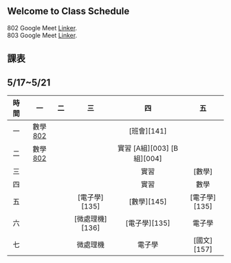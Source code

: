 ## Welcome to Class Schedule

802 Google Meet [Linker](https://meet.google.com/lookup/gldzzmohsh?authuser=0&hs=179).  
803 Google Meet [Linker](https://meet.google.com/lookup/bcspmhcrce?authuser=0&hs=179).

##  課表

## 5/17~5/21

| 時間  |  一   |  二   |       三        |             四             |      五       |
| :---: | :---:  | :---: | :-------------: | :------------------------: | :-----------: |
|  一   |    數學[802]   |       |                 |        [班會][141]         |               |
|  二   |    數學[802]   |       |                 | 實習 [A組][003] [B組][004] |               |
|  三   |       |       |                 |            實習            |    [數學]     |
|  四   |       |       |                 |            實習            |     數學      |
|  五   |       |       |  [電子學][135]  |        [數學][145]         | [電子學][135] |
|  六   |       |       | [微處理機][136] |       [電子學][135]        |    電子學     |
|  七   |       |       |    微處理機     |           電子學           |  [國文][157]  |

[802]:https://meet.google.com/zhd-qxdr-hid
[803]:https://meet.google.com/gxy-bjpm-dui
